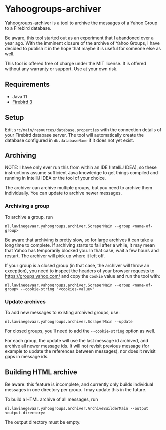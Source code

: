Yahoogroups-archiver
====================

Yahoogroups-archiver is a tool to archive the messages of a Yahoo Group to a
Firebird database.

Be aware, this tool started out as an experiment that I abandoned over a year
ago. With the imminent closure of the archive of Yahoo Groups, I have decided to
publish it in the hope that maybe it is useful for someone else as well.

This tool is offered free of charge under the MIT license. It is offered without
any warranty or support. Use at your own risk.

Requirements
------------

- Java 11
- [Firebird 3](https://www.firebirdsql.org/)

Setup
-----

Edit `src/main/resources/database.properties` with the connection details of
your Firebird database server. The tool will automatically create the 
database configured in `db.databaseName` if it does not yet exist.

Archiving
---------

NOTE: I have only ever run this from within an IDE (IntelliJ IDEA), so these 
instructions assume sufficient Java knowledge to get things compiled and
running in IntelliJ IDEA or the tool of your choice.

The archiver can archive multiple groups, but you need to archive them
individually. You can update to archive newer messages.

### Archiving a group

To archive a group, run 

```
nl.lawinegevaar.yahoogroups.archiver.ScraperMain --group <name-of-group>
```

Be aware that archiving is pretty slow, so for large archives it can take a long
time to complete. If archiving starts to fail after a while, it may mean that
Yahoo has temporarily blocked you. In that case, wait a few hours and restart.
The archiver will pick up where it left off.

If your group is a closed group (in that case, the archiver will throw an
exception), you need to inspect the headers of your browser requests to 
https://groups.yahoo.com/ and copy the `Cookie` value and run the tool with:

```
nl.lawinegevaar.yahoogroups.archiver.ScraperMain --group <name-of-group> --cookie-string "<cookies-value>"
```

### Update archives 

To add new messages to existing archived groups, use:

```
nl.lawinegevaar.yahoogroups.archiver.ScraperMain --update
```

For closed groups, you'll need to add the `--cookie-string` option as well.

For each group, the update will use the last message id archived, and archive
all newer message ids. It will not revisit previous message (for example to
update the references between messages), nor does it revisit gaps in message ids.

Building HTML archive
---------------------

Be aware: this feature is incomplete, and currently only builds individual
messages in one directory per group. I may update this in the future.

To build a HTML archive of all messages, run

```
nl.lawinegevaar.yahoogroups.archiver.ArchiveBuilderMain --output <output-directory>
```

The output directory must be empty.
